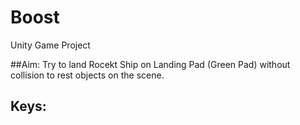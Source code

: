 # Boost
Unity Game Project

##Aim: Try to land Rocekt Ship on Landing Pad (Green Pad) without collision to rest objects on the scene.
## Keys:
